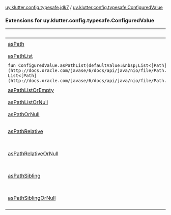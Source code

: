 [uy.klutter.config.typesafe.jdk7](../index.md) / [uy.klutter.config.typesafe.ConfiguredValue](.)


### Extensions for uy.klutter.config.typesafe.ConfiguredValue

|&nbsp;|&nbsp;|
|---|---|
| [asPath](as-path.md) | `fun ConfiguredValue.asPath(): [Path](http://docs.oracle.com/javase/6/docs/api/java/nio/file/Path.html)` |
| [asPathList](as-path-list.md) | `fun ConfiguredValue.asPathList(): List<[Path](http://docs.oracle.com/javase/6/docs/api/java/nio/file/Path.html)>`
`fun ConfiguredValue.asPathList(defaultValue:&nbsp;List<[Path](http://docs.oracle.com/javase/6/docs/api/java/nio/file/Path.html)>): List<[Path](http://docs.oracle.com/javase/6/docs/api/java/nio/file/Path.html)>` |
| [asPathListOrEmpty](as-path-list-or-empty.md) | `fun ConfiguredValue.asPathListOrEmpty(): List<[Path](http://docs.oracle.com/javase/6/docs/api/java/nio/file/Path.html)>` |
| [asPathListOrNull](as-path-list-or-null.md) | `fun ConfiguredValue.asPathListOrNull(): List<[Path](http://docs.oracle.com/javase/6/docs/api/java/nio/file/Path.html)>?` |
| [asPathOrNull](as-path-or-null.md) | `fun ConfiguredValue.asPathOrNull(): [Path](http://docs.oracle.com/javase/6/docs/api/java/nio/file/Path.html)?` |
| [asPathRelative](as-path-relative.md) | `fun ConfiguredValue.asPathRelative(relativeTo:&nbsp;[Path](http://docs.oracle.com/javase/6/docs/api/java/nio/file/Path.html)): [Path](http://docs.oracle.com/javase/6/docs/api/java/nio/file/Path.html)` |
| [asPathRelativeOrNull](as-path-relative-or-null.md) | `fun ConfiguredValue.asPathRelativeOrNull(relativeTo:&nbsp;[Path](http://docs.oracle.com/javase/6/docs/api/java/nio/file/Path.html)): [Path](http://docs.oracle.com/javase/6/docs/api/java/nio/file/Path.html)?` |
| [asPathSibling](as-path-sibling.md) | `fun ConfiguredValue.asPathSibling(relativeTo:&nbsp;[Path](http://docs.oracle.com/javase/6/docs/api/java/nio/file/Path.html)): [Path](http://docs.oracle.com/javase/6/docs/api/java/nio/file/Path.html)` |
| [asPathSiblingOrNull](as-path-sibling-or-null.md) | `fun ConfiguredValue.asPathSiblingOrNull(relativeTo:&nbsp;[Path](http://docs.oracle.com/javase/6/docs/api/java/nio/file/Path.html)): [Path](http://docs.oracle.com/javase/6/docs/api/java/nio/file/Path.html)?` |
